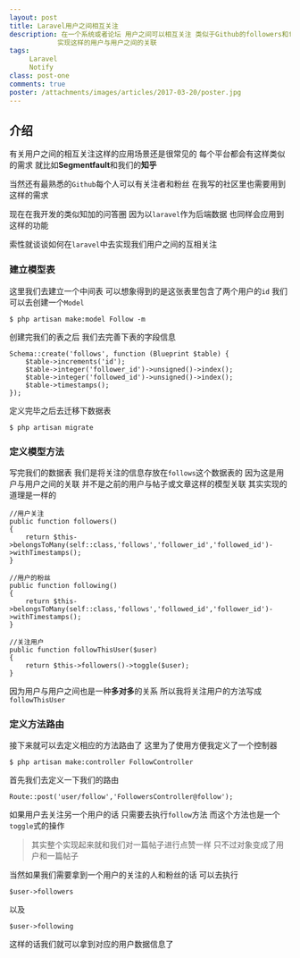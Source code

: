 ```yaml
---
layout: post
title: Laravel用户之间相互关注
description: 在一个系统或者论坛 用户之间可以相互关注 类似于Github的followers和following这样的应用场景 在laravel我们也可以去
            实现这样的用户与用户之间的关联
tags:
     Laravel
     Notify
class: post-one
comments: true
poster: /attachments/images/articles/2017-03-20/poster.jpg
---
```

## 介绍
有关用户之间的相互关注这样的应用场景还是很常见的 每个平台都会有这样类似的需求  就比如**Segmentfault**和我们的**知乎**

当然还有最熟悉的`Github`每个人可以有关注者和粉丝 在我写的社区里也需要用到这样的需求 

现在在我开发的类似知加的问答圈 因为以`laravel`作为后端数据 也同样会应用到这样的功能

索性就谈谈如何在`laravel`中去实现我们用户之间的互相关注

### 建立模型表
这里我们去建立一个中间表 可以想象得到的是这张表里包含了两个用户的`id` 我们可以去创建一个`Model`
```shell
$ php artisan make:model Follow -m
```

创建完我们的表之后 我们去完善下表的字段信息
```php?start_inline=1
Schema::create('follows', function (Blueprint $table) {
    $table->increments('id');
    $table->integer('follower_id')->unsigned()->index();
    $table->integer('followed_id')->unsigned()->index();
    $table->timestamps();
});
```
定义完毕之后去迁移下数据表
```shell
$ php artisan migrate
```

### 定义模型方法
写完我们的数据表 我们是将关注的信息存放在`follows`这个数据表的 因为这是用户与用户之间的关联 
并不是之前的用户与帖子或文章这样的模型关联 其实实现的道理是一样的 
```php?start_inline=1
//用户关注
public function followers()
{
    return $this->belongsToMany(self::class,'follows','follower_id','followed_id')->withTimestamps();
}

//用户的粉丝
public function following()
{
    return $this->belongsToMany(self::class,'follows','followed_id','follower_id')->withTimestamps();
}

//关注用户
public function followThisUser($user)
{
    return $this->followers()->toggle($user);
}
```
因为用户与用户之间也是一种**多对多**的关系 所以我将关注用户的方法写成`followThisUser`

### 定义方法路由
接下来就可以去定义相应的方法路由了 这里为了使用方便我定义了一个控制器
```shell
$ php artisan make:controller FollowController
```

首先我们去定义一下我们的路由
```php?start_inline=1
Route::post('user/follow','FollowersController@follow');
```

如果用户去关注另一个用户的话 只需要去执行`follow`方法 而这个方法也是一个`toggle`式的操作

> 其实整个实现起来就和我们对一篇帖子进行点赞一样 只不过对象变成了用户和一篇帖子

当然如果我们需要拿到一个用户的关注的人和粉丝的话 可以去执行
```php?start_inline=1
$user->followers 
```
以及
```php?start_inline=1
$user->following
```
这样的话我们就可以拿到对应的用户数据信息了